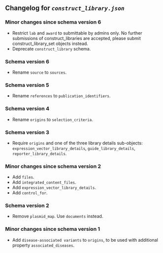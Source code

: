 ## Changelog for *`construct_library.json`*

### Minor changes since schema version 6

* Restrict `lab` and `award` to submittable by admins only. No further submissions of construct_libraries are accepted, please submit construct_library_set objects instead.
* Deprecate `construct_library` schema.

### Schema version 6

* Rename `source` to `sources`.

### Schema version 5

* Rename `references` to `publication_identifiers`.

### Schema version 4

* Rename `origins` to `selection_criteria`.

### Schema version 3

* Require `origins` and one of the three library details sub-objects: `expression_vector_library_details`, `guide_library_details`, `reporter_library_details`.

### Minor changes since schema version 2

* Add `files`.
* Add `integrated_content_files`.
* Add `expression_vector_library_details`.
* Add `control_for`.

### Schema version 2

* Remove `plasmid_map`. Use `documents` instead.

### Minor changes since schema version 1

* Add `disease-associated variants` to `origins`, to be used with additional property `associated_diseases`.
